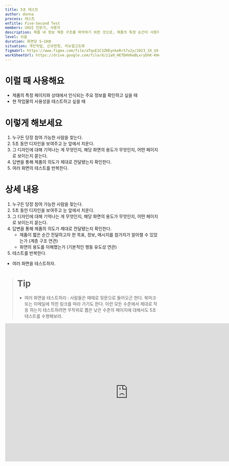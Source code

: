 ```yaml
---
title: 5초 테스트
author: donna
process: 테스트
enTitle: Five-Second Test
members: UXUI 전문가, 사용자
description: 제품 내 정보 계층 구조를 파악하기 위한 것으로, 제품의 특정 순간이 사용자에게 얼마나 기억에 남는지 알 수 있는 테스트
level: 쉬움
duration: 화면당 5~10분
situation: 개인작업, 신규런칭, 리뉴얼고도화
figmaUrl: https://www.figma.com/file/oTquE1C3ZHEynkeRrS7x2y/2023_3X_UX-Card_WorkSheet_Ver.3?type=design&node-id=104-1848&mode=design&t=uMLYbDeXRC8639ZD-4
workSheetUrl: https://drive.google.com/file/d/11a9_HEfDHV6eBLxrybhK-KHcCRiGC6dP/view?usp=sharing
---
```


<!-- 프로세스별 보기: 공감, 설계, 프로토타입, 테스트 -->
<!--UXUI 전문가, 팀 구성원, 사용자, 이해관계자, 누구나 -->
<!--level: 쉬움, 중간, 어려움-->
<!--개인작업, 신규런칭, 리뉴얼고도화-->

# 이럴 때 사용해요

- 제품의 특정 페이지와 상태에서 인식되는 주요 정보를 확인하고 싶을 때 
- 현 작업물의 사용성을 테스트하고 싶을 때

# 이렇게 해보세요

1. 누구든 당장 참여 가능한 사람을 찾는다.
2. 5초 동안 디자인을 보여주고 눈 앞에서 치운다.
3. 그 디자인에 대해 기억나는 게 무엇인지, 해당 화면의 용도가 무엇인지, 어떤 페이지로 보이는지 묻는다.
4. 답변을 통해 제품의 의도가 제대로 전달됐는지 확인한다.
5. 여러 화면의 테스트를 반복한다.

# 상세 내용

1. 누구든 당장 참여 가능한 사람을 찾는다. 
2. 5초 동안 디자인을 보여주고 눈 앞에서 치운다. 
3. 그 디자인에 대해 기억나는 게 무엇인지, 해당 화면의 용도가 무엇인지, 어떤 페이지로 보이는지 묻는다. 
4. 답변을 통해 제품의 의도가 제대로 전달됐는지 확인한다.
    - 제품이 짧은 순간 전달하고자 한 목표, 정보, 메시지를 참가자가 알아챌 수 있었는가 (계층 구조 연관) 
    - 화면의 용도를 이해했는가 (기본적인 행동 유도성 연관) 
5. 테스트를 반복한다. 
* 여러 화면을 테스트하자.

> # Tip
> 
> - 여러 화면을 테스트하라 : 사람들은 때때로 뒷문으로 들어오곤 한다. 북마크 또는 이메일에 적힌 링크를 따라 가기도 한다. 이런 모든 수준에서 제대로 작동 하는지 테스트하려면 무작위로 뽑은 낮은 수준의 페이지에 대해서도 5초 테스트를 수행해보라.

<iframe style="border: 1px solid rgba(0, 0, 0, 0.1);" width="800" height="450" src="https://www.figma.com/embed?embed_host=share&url=https%3A%2F%2Fwww.figma.com%2Ffile%2FoTquE1C3ZHEynkeRrS7x2y%2F2023_3X_UX-Card_WorkSheet_Ver.3%3Ftype%3Ddesign%26node-id%3D104%253A1850%26mode%3Ddesign%26t%3DtGbsZ1SuS9WkfKu2-1" allowfullscreen></iframe>

